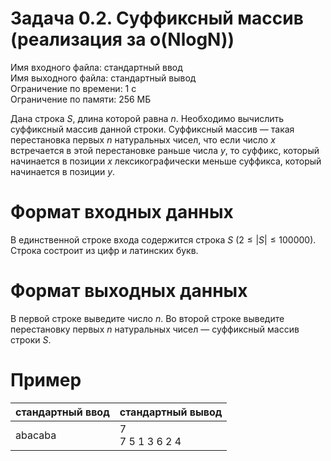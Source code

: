 # Задача 0.2. Суффиксный массив (реализация за o(NlogN))
Имя входного файла: стандартный ввод  
Имя выходного файла: стандартный вывод  
Ограничение по времени: 1 с  
Ограничение по памяти: 256 МБ
        
Дана строка $S$, длина которой равна $n$. Необходимо вычислить суффиксный массив данной строки. Суффиксный массив — такая перестановка первых $n$ натуральных чисел, что если число $x$ встречается в этой перестановке раньше числа $y$, то суффикс, который начинается в позиции $x$ лексикографически меньше суффикса, который начинается в позиции $y$.

# Формат входных данных
В единственной строке входа содержится строка $S$ $(2 \le |S| \le 100 000)$. Строка состроит из цифр и латинских букв.

# Формат выходных данных
В первой строке выведите число $n$. Во второй строке выведите перестановку первых $n$ натуральных чисел — суффиксный массив строки $S$.

# Пример
<table>
    <thead>
        <tr>
            <th align="center">стандартный ввод</th>
            <th align="center">стандартный вывод</th>
        </tr>
    </thead>
    <tbody>
        <tr>
            <td>abacaba</td>
            <td valign="top">7<br>
                7 5 1 3 6 2 4
            </td>
        </tr>
    </tbody>
</table>